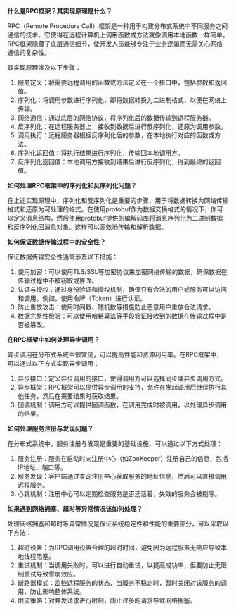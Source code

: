**什么是RPC框架？其实现原理是什么？**

RPC（Remote Procedure Call）框架是一种用于构建分布式系统中不同服务之间通信的技术。它使得在远程计算机上调用函数或方法就像调用本地函数一样简单。RPC框架隐藏了底层通信细节，使开发人员能够专注于业务逻辑而无需关心网络通信的复杂性。

其实现原理涉及以下步骤：
1. 服务定义：将需要远程调用的函数或方法定义在一个接口中，包括参数和返回值。
2. 序列化：将调用参数进行序列化，即将数据转换为二进制格式，以便在网络上传输。
3. 网络通信：通过底层的网络协议，将序列化后的数据传输到远程服务器。
4. 反序列化：在远程服务器上，接收到数据后进行反序列化，还原为调用参数。
5. 调用执行：远程服务器根据反序列化后的参数，在本地执行对应的函数或方法。
6. 序列化返回值：将执行结果进行序列化，传输回本地调用方。
7. 反序列化返回值：本地调用方接收到结果后进行反序列化，得到最终的返回值。

**如何处理RPC框架中的序列化和反序列化问题？**

在上述实现原理中，序列化和反序列化是重要的步骤，用于将数据转换为网络传输格式和还原为可处理的格式。在使用protobuf作为数据交换格式的情况下，你可以定义消息结构，然后使用protobuf提供的编解码库将消息序列化为二进制数据和反序列化回消息对象。这样可以高效地传输和解析数据。

**如何保证数据传输过程中的安全性？**

保证数据传输安全性通常涉及以下措施：
1. 使用加密：可以使用TLS/SSL等加密协议来加密网络传输的数据，确保数据在传输过程中不被窃取或篡改。
2. 认证与授权：通过身份验证和授权机制，确保只有合法的用户或服务可以访问和调用。例如，使用令牌（Token）进行认证。
3. 防止重放攻击：使用时间戳、随机数等措施防止恶意用户重放合法请求。
4. 数据完整性检验：可以使用哈希算法等手段验证接收到的数据在传输过程中是否被篡改。

**在RPC框架中如何处理异步调用？**

异步调用在分布式系统中很常见，可以提高性能和资源利用率。在RPC框架中，可以通过以下方式实现异步调用：
1. 异步接口：定义异步调用的接口，使得调用方可以选择同步或异步调用方式。
2. 异步框架：RPC框架可以提供异步调用的支持，允许在发起调用后继续执行其他任务，然后在需要结果时获取结果。
3. 回调机制：调用方可以提供回调函数，在调用完成时被调用，以处理异步调用的结果。

**如何处理服务注册与发现问题？**

在分布式系统中，服务注册与发现是重要的基础设施，可以通过以下方式处理：
1. 服务注册：服务在启动时向注册中心（如ZooKeeper）注册自己的信息，包括IP地址、端口等。
2. 服务发现：客户端通过查询注册中心获取服务的地址信息，然后可以直接调用远程服务。
3. 心跳机制：注册中心可以定期检查服务是否还活着，失效的服务会被剔除。

**如果遇到网络拥塞、超时等异常情况该如何处理？**

处理网络拥塞和超时等异常情况是保证系统稳定性和性能的重要部分，可以采取以下方法：
1. 超时设置：为RPC调用设置合理的超时时间，避免因为远程服务无响应导致本地线程阻塞。
2. 重试机制：当调用失败时，可以进行自动重试，以提高成功率，但要防止无限制重试导致雪崩效应。
3. 断路器模式：监控远程服务的状态，当服务不稳定时，暂时关闭对该服务的调用，防止影响整体系统。
4. 限流策略：对并发请求进行限制，防止过多的请求导致网络拥塞。
